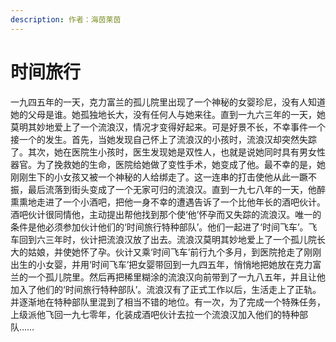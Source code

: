 ```yaml
---
description: 作者：海茵莱茵
---
```


# 时间旅行

一九四五年的一天，克力富兰的孤儿院里出现了一个神秘的女婴珍尼，没有人知道她的父母是谁。她孤独地长大，没有任何人与她来往。直到一九六三年的一天，她莫明其妙地爱上了一个流浪汉，情况才变得好起来。可是好景不长，不幸事件一个接一个的发生。首先，当她发现自己怀上了流浪汉的小孩时，流浪汉却突然失踪了。其次，她在医院生小孩时，医生发现她是双性人，也就是说她同时具有男女性器官。为了挽救她的生命，医院给她做了变性手术，她变成了他。最不幸的是，她刚刚生下的小女孩又被一个神秘的人给绑走了。这一连串的打击使他从此一蹶不振，最后流落到街头变成了一个无家可归的流浪汉。直到一九七八年的一天，他醉熏熏地走进了一个小酒吧，把他一身不幸的遭遇告诉了一个比他年长的酒吧伙计。酒吧伙计很同情他，主动提出帮他找到那个使‘他’怀孕而又失踪的流浪汉。唯一的条件是他必须参加伙计他们的‘时间旅行特种部队’。他们一起进了‘时间飞车’。飞车回到六三年时，伙计把流浪汉放了出去。流浪汉莫明其妙地爱上了一个孤儿院长大的姑娘，并使她怀了孕。伙计又乘‘时间飞车’前行九个多月，到医院抢走了刚刚出生的小女婴，并用‘时间飞车’把女婴带回到一九四五年，悄悄地把她放在克力富兰的一个孤儿院里。然后再把稀里糊涂的流浪汉向前带到了一九八五年，并且让他加入了他们的‘时间旅行特种部队’。流浪汉有了正式工作以后，生活走上了正轨。并逐渐地在特种部队里混到了相当不错的地位。有一次，为了完成一个特殊任务，上级派他飞回一九七零年，化装成酒吧伙计去拉一个流浪汉加入他们的特种部队……
